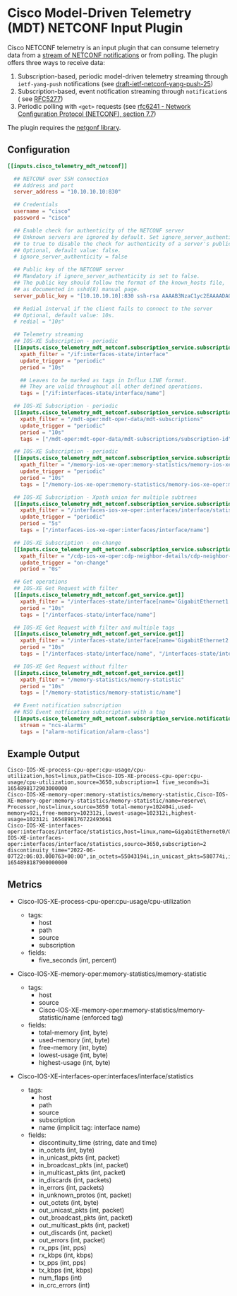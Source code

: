 # Cisco Model-Driven Telemetry (MDT) NETCONF Input Plugin

Cisco NETCONF telemetry is an input plugin that can consume telemetry data
from a [stream of NETCONF notifications](
    https://tools.ietf.org/html/rfc5277)
or from polling. The plugin offers three ways to receive data:

1. Subscription-based, periodic model-driven telemetry streaming through
   `ietf-yang-push` notifications (see [draft-ietf-netconf-yang-push-25](
       https://tools.ietf.org/html/draft-ietf-netconf-yang-push-25))
2. Subscription-based, event notification streaming through `notification`s (
   see [RFC5277](
       https://tools.ietf.org/html/rfc5277#page-9))
3. Periodic polling with `<get>` requests (see
   [rfc6241 - Network Configuration Protocol (NETCONF), section 7.7](
       https://tools.ietf.org/html/rfc6241))

The plugin requires the [netgonf library](github.com/cisco-ie/netgonf).

## Configuration

```toml @sample.conf
[[inputs.cisco_telemetry_mdt_netconf]]

  ## NETCONF over SSH connection
  ## Address and port
  server_address = "10.10.10.10:830"

  ## Credentials
  username = "cisco"
  password = "cisco"

  ## Enable check for authenticity of the NETCONF server
  ## Unknown servers are ignored by default. Set ignore_server_authenticity
  ## to true to disable the check for authenticity of a server's public key.
  ## Optional, default value: false.
  # ignore_server_authenticity = false

  ## Public key of the NETCONF server
  ## Mandatory if ignore_server_authenticity is set to false.
  ## The public key should follow the format of the known_hosts file,
  ## as documented in sshd(8) manual page.
  server_public_key = "[10.10.10.10]:830 ssh-rsa AAAAB3NzaC1yc2EAAAADAQABAAABAQDXxWHGjcEcyEDw/YbJeB824husNnchKKbRtR5i9s+Y712kckQpkWScgwRJJsvneUg4Ztu4ZS8PPzlfiaoHAzOiKjuE7Ns+zklaPSwTj6hf6Sl0FuChWMXi/EchfPcUREQ9mlKL10oMD37W+m3vRUtmj/LM1gNHUSjp3Q1RsyfhLfxYw7I2RQXDfindwxxrX32iWWJdPMfY7PDRYpvh/xmyQVb9RdOhZ7qA/xkDc+SS1hZrzCkh2kaKTd4Glh76K58fEuQ2NFCRYztezWa7D61OiXIeWZJ4x2Utb8xH6wsGA5T0vBt89DB7EvF8xsnEdDtlMsI8L99JtGlNO3MXasdf"

  ## Redial interval if the client fails to connect to the server
  ## Optional, default value: 10s.
  # redial = "10s"

  ## Telemetry streaming
  ## IOS-XE Subscription - periodic
  [[inputs.cisco_telemetry_mdt_netconf.subscription_service.subscription]]
    xpath_filter = "/if:interfaces-state/interface"
    update_trigger = "periodic"
    period = "10s"

    ## Leaves to be marked as tags in Influx LINE format.
    ## They are valid throughout all other defined operations.
    tags = ["/if:interfaces-state/interface/name"]

  ## IOS-XE Subscription - periodic
  [[inputs.cisco_telemetry_mdt_netconf.subscription_service.subscription]]
    xpath_filter = "/mdt-oper:mdt-oper-data/mdt-subscriptions"
    update_trigger = "periodic"
    period = "10s"
    tags = ["/mdt-oper:mdt-oper-data/mdt-subscriptions/subscription-id"]

  ## IOS-XE Subscription - periodic
  [[inputs.cisco_telemetry_mdt_netconf.subscription_service.subscription]]
    xpath_filter = "/memory-ios-xe-oper:memory-statistics/memory-ios-xe-oper:memory-statistic"
    update_trigger = "periodic"
    period = "10s"
    tags = ["/memory-ios-xe-oper:memory-statistics/memory-ios-xe-oper:memory-statistic/memory-ios-xe-oper:name"]

  ## IOS-XE Subscription - Xpath union for multiple subtrees
  [[inputs.cisco_telemetry_mdt_netconf.subscription_service.subscription]]
    xpath_filter = "/interfaces-ios-xe-oper:interfaces/interface/statistics/in-octets|/interfaces-ios-xe-oper:interfaces/interface/statistics/out-octets"
    update_trigger = "periodic"
    period = "5s"
    tags = ["/interfaces-ios-xe-oper:interfaces/interface/name"]

  ## IOS-XE Subscription - on-change
  [[inputs.cisco_telemetry_mdt_netconf.subscription_service.subscription]]
    xpath_filter = "/cdp-ios-xe-oper:cdp-neighbor-details/cdp-neighbor-detail"
    update_trigger = "on-change"
    period = "0s"

  ## Get operations
  ## IOS-XE Get Request with filter
  [[inputs.cisco_telemetry_mdt_netconf.get_service.get]]
    xpath_filter = "/interfaces-state/interface[name='GigabitEthernet1']/oper-status"
    period = "10s"
    tags = ["/interfaces-state/interface/name"]

  ## IOS-XE Get Request with filter and multiple tags
  [[inputs.cisco_telemetry_mdt_netconf.get_service.get]]
    xpath_filter = "/interfaces-state/interface[name='GigabitEthernet2']"
    period = "10s"
    tags = ["/interfaces-state/interface/name", "/interfaces-state/interface/if-index"]

  ## IOS-XE Get Request without filter
  [[inputs.cisco_telemetry_mdt_netconf.get_service.get]]
    xpath_filter = "/memory-statistics/memory-statistic"
    period = "10s"
    tags = ["/memory-statistics/memory-statistic/name"]

  ## Event notification subscription
  ## NSO Event notfication subscription with a tag
  [[inputs.cisco_telemetry_mdt_netconf.subscription_service.notification]]
    stream = "ncs-alarms"
    tags = ["alarm-notification/alarm-class"]
```

## Example Output

```shell
Cisco-IOS-XE-process-cpu-oper:cpu-usage/cpu-utilization,host=linux,path=Cisco-IOS-XE-process-cpu-oper:cpu-usage/cpu-utilization,source=3650,subscription=1 five_seconds=3i 1654898172903000000
Cisco-IOS-XE-memory-oper:memory-statistics/memory-statistic,Cisco-IOS-XE-memory-oper:memory-statistics/memory-statistic/name=reserve\ Processor,host=linux,source=3650 total-memory=102404i,used-memory=92i,free-memory=102312i,lowest-usage=102312i,highest-usage=102312i 1654898176722493661
Cisco-IOS-XE-interfaces-oper:interfaces/interface/statistics,host=linux,name=GigabitEthernet0/0,path=Cisco-IOS-XE-interfaces-oper:interfaces/interface/statistics,source=3650,subscription=2 discontinuity_time="2022-06-07T22:06:03.000763+00:00",in_octets=55043194i,in_unicast_pkts=580774i,in_broadcast_pkts=0i,in_multicast_pkts=0i,in_discards=0i,in_errors=0i,in_unknown_protos=0i,out_octets=9692848i,out_unicast_pkts=107693i,out_broadcast_pkts=0i,out_multicast_pkts=0i,out_discards=0i,out_errors=0i,rx_pps=5i,rx_kbps=18i,tx_pps=1i,tx_kbps=2i,num_flaps=0i,in_crc_errors=0i 1654898187900000000
```

## Metrics

- Cisco-IOS-XE-process-cpu-oper:cpu-usage/cpu-utilization
  - tags:
    - host
    - path
    - source
    - subscription
  - fields:
    - five_seconds (int, percent)

- Cisco-IOS-XE-memory-oper:memory-statistics/memory-statistic
  - tags:
    - host
    - source
    - Cisco-IOS-XE-memory-oper:memory-statistics/memory-statistic/name (enforced tag)
  - fields:
    - total-memory (int, byte)
    - used-memory (int, byte)
    - free-memory (int, byte)
    - lowest-usage (int, byte)
    - highest-usage (int, byte)

- Cisco-IOS-XE-interfaces-oper:interfaces/interface/statistics
  - tags:
    - host
    - path
    - source
    - subscription
    - name (implicit tag: interface name)
  - fields:
    - discontinuity_time (string, date and time)
    - in_octets (int, byte)
    - in_unicast_pkts (int, packet)
    - in_broadcast_pkts (int, packet)
    - in_multicast_pkts (int, packet)
    - in_discards (int, packets)
    - in_errors (int, packets)
    - in_unknown_protos (int, packet)
    - out_octets (int, byte)
    - out_unicast_pkts (int, packet)
    - out_broadcast_pkts (int, packet)
    - out_multicast_pkts (int, packet)
    - out_discards (int, packet)
    - out_errors (int, packet)
    - rx_pps (int, pps)
    - rx_kbps (int, kbps)
    - tx_pps (int, pps)
    - tx_kbps (int, kbps)
    - num_flaps (int)
    - in_crc_errors (int)
